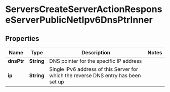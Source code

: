 

# ServersCreateServerActionResponseServerPublicNetIpv6DnsPtrInner


## Properties

| Name | Type | Description | Notes |
|------------ | ------------- | ------------- | -------------|
|**dnsPtr** | **String** | DNS pointer for the specific IP address |  |
|**ip** | **String** | Single IPv6 address of this Server for which the reverse DNS entry has been set up |  |



